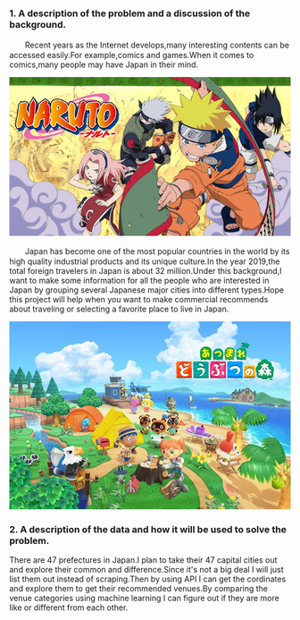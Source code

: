 ### 1. A description of the problem and a discussion of the background.
　　Recent years as the Internet develops,many interesting contents can be accessed easily.For example,comics and games.When it comes to comics,many people may have Japan in their 
mind.

<div align="center">    
<img src="naruto.jpg" width = 600 />
</div>

　　Japan has become one of the most popular countries in the world by its high quality industrial products and its unique culture.In the year 2019,the total foreign travelers 
in Japan is about 32 million.Under this background,I want to make some information for all the people who are interested in Japan by grouping several Japanese major cities into 
different types.Hope this project will help when you want to make commercial recommends about traveling or selecting a favorite place to live in Japan.
<div  align="center">    
<img src="どうぶつの森.jpg" width = 600 />
</div>


### 2. A description of the data and how it will be used to solve the problem.
There are 47 prefectures in Japan.I plan to take their 47 capital cities out and explore their common and difference.Since it's not a big deal I will just list them out 
instead of scraping.Then by using API I can get the cordinates and explore them to get their recommended venues.By comparing the venue categories using machine learning I can 
figure out if they are more like or different from each other.
